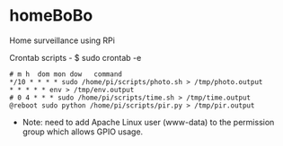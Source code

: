 # homeBoBo
Home surveillance using RPi

Crontab scripts - $ sudo crontab -e

	# m h  dom mon dow   command
	*/10 * * * * sudo /home/pi/scripts/photo.sh > /tmp/photo.output
	* * * * * env > /tmp/env.output
	# 0 4 * * * sudo /home/pi/scripts/time.sh > /tmp/time.output
	@reboot sudo python /home/pi/scripts/pir.py > /tmp/pir.output


* Note: need to add Apache Linux user (www-data) to the permission group which allows GPIO usage.
